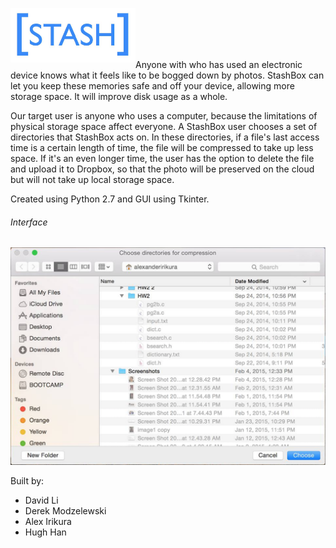 <img src="/img/stashbox.png" width="200px" align="left"/><br></br><br></br>

Anyone with who has used an electronic device knows what it feels like to be bogged down by photos. StashBox can let you keep these memories safe and off your device, allowing more storage space. It will improve disk usage as a whole.

Our target user is anyone who uses a computer, because the limitations of physical storage space affect everyone. A StashBox user chooses a set of directories that StashBox acts on. In these directories, if a file's last access time is a certain length of time, the file will be compressed to take up less space. If it's an even longer time, the user has the option to delete the file and upload it to Dropbox, so that the photo will be preserved on the cloud but will not take up local storage space.

Created using Python 2.7 and GUI using Tkinter. 

###### Interface ######
![Alt text](/img/sample.png "StashBox")

Built by:
* David Li
* Derek Modzelewski
* Alex Irikura
* Hugh Han
